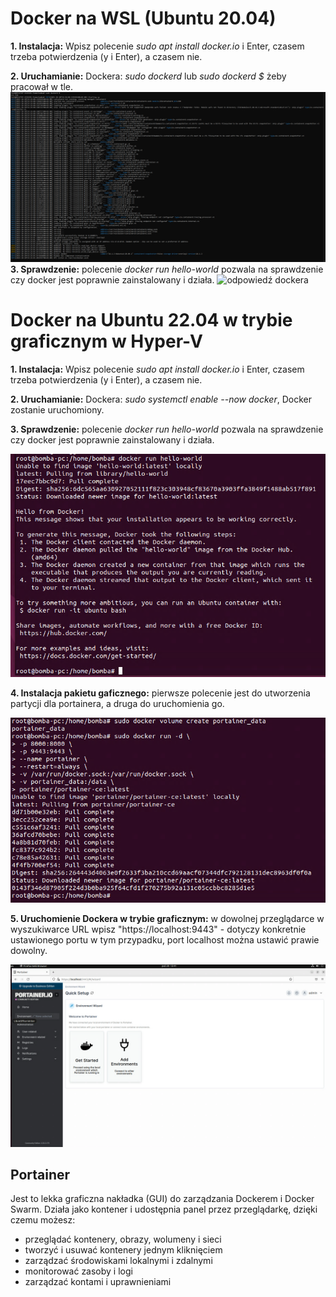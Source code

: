 # Docker na WSL (Ubuntu 20.04)
**1. Instalacja:** Wpisz polecenie *sudo apt install docker.io* i Enter, czasem trzeba potwierdzenia (y i Enter), a czasem nie.

**2. Uruchamianie:** Dockera: *sudo dockerd* lub *sudo dockerd $* żeby pracował w tle.
![docker uruchamiany w tle](./docker_WSL_uruch_w_tle.png)
**3. Sprawdzenie:** polecenie *docker run hello-world* pozwala na sprawdzenie czy docker jest poprawnie zainstalowany i działa.
![odpowiedź dockera](./docker_odpowiedź_WSL.png)


# Docker na Ubuntu 22.04 w trybie graficznym w Hyper-V
**1. Instalacja:** Wpisz polecenie *sudo apt install docker.io* i Enter, czasem trzeba potwierdzenia (y i Enter), a czasem nie.

**2. Uruchamianie:** Dockera: *sudo systemctl enable --now docker*, Docker zostanie uruchomiony.

**3. Sprawdzenie:** polecenie *docker run hello-world* pozwala na sprawdzenie czy docker jest poprawnie zainstalowany i działa.

![test dockera](./docker_grafik.png)

**4. Instalacja pakietu gaficznego:** pierwsze polecenie jest do utworzenia partycji dla portainera, a druga do uruchomienia go.

![instalacja portainera](./docker_grafik2.png)

**5. Uruchomienie Dockera w trybie graficznym:** w dowolnej przeglądarce w wyszukiwarce URL wpisz "https://localhost:9443" - dotyczy konkretnie ustawionego portu w tym przypadku, port localhost można ustawić prawie dowolny.

![portainer otwarty w Firefox](./docker-portainer_aktywny.png)

## Portainer
Jest to lekka graficzna nakładka (GUI) do zarządzania Dockerem i Docker Swarm.
Działa jako kontener i udostępnia panel przez przeglądarkę, dzięki czemu możesz:
- przeglądać kontenery, obrazy, wolumeny i sieci
- tworzyć i usuwać kontenery jednym kliknięciem
- zarządzać środowiskami lokalnymi i zdalnymi
- monitorować zasoby i logi
- zarządzać kontami i uprawnieniami
